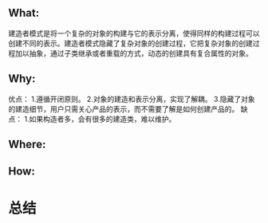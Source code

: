 ## What:
建造者模式是将一个复杂的对象的构建与它的表示分离，使得同样的构建过程可以创建不同的表示。建造者模式隐藏了复杂对象的创建过程，它把复杂对象的创建过程加以抽象，通过子类继承或者重载的方式，动态的创建具有复合属性的对象。

## Why:
优点：
1.遵循开闭原则。
2.对象的建造和表示分离，实现了解耦。
3.隐藏了对象的建造细节，用户只需关心产品的表示，而不需要了解是如何创建产品的。
缺点：
1.如果构造者多，会有很多的建造类，难以维护。

## Where:


## How:

# 总结